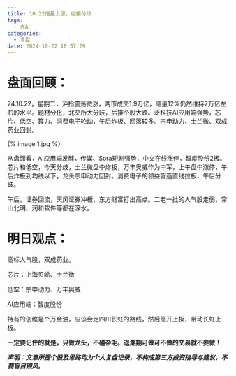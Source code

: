```yaml
---
title: 10.22缩量上涨，迎接分歧
tags:
  - 大A
categories:
  - 复盘
date: 2024-10-22 18:57:29
---
```




# 盘面回顾：

24.10.22，星期二，沪指震荡微涨，两市成交1.9万亿，缩量12%仍然维持2万亿左右的水平。题材分化，北交所大分歧，后排个股大跌。泛科技AI应用端强势，芯片、低空、算力、消费电子轮动，午后炸板、回落较多。宗申动力、士兰微、双成药业回封。

{% image 1.jpg %}

从盘面看，AI应用端发酵，传媒、Sora短剧强势，中文在线涨停，智度股份2板。芯片和低空，今天分歧，士兰微盘中炸板，万丰奥威作为中军，上午盘中涨停，午后炸板到均线以下，龙头宗申动力回封。消费电子的领益智造直线拉板，午后分歧。

午后，证券回流，天风证券冲板，东方财富打出高点。二老一批的人气股走弱，常山北明、润和软件等都在深水。



# 明日观点：

高标人气股，双成药业。

芯片：上海贝岭、士兰微

低空：宗申动力、万丰奥威

AI应用端：智度股份

持有的创维是个万金油，应该会走四川长虹的路线，然后高开上板，带动长虹上板。



**一定要记住的就是，只做龙头，不碰杂毛。退潮期可做可不做的交易就不要做！**



***声明：文章所提个股及思路均为个人复盘记录，不构成第三方投资指导与建议，不要盲目跟风。***
